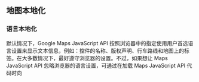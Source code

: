 


## 地图本地化

### 语言本地化

默认情况下，Google Maps JavaScript API 按照浏览器中的指定使用用户首选语言设置来显示文本信息，例如：控件的名称、版权声明、行车路线和地图上的标签。在大多数情况下，最好遵守浏览器的设置。不过，如果想让 Maps JavaScript API 忽略浏览器的语言设置，可通过在加载 Maps JavaScript API 代码时向 <script> 添加一个 language 参数，强制浏览器使用特d定语言显示信息。

```html
<script src="https://maps.googleapis.com/maps/api/js?key=YOUR_API_KEY&language=ja&region=JP">
</script>
```

### 在中国境内使用google地图
Google Maps JavaScript API 在中国境内的服务域名是 http://maps.google.cn。向中国用户提供内容时，请将 https://maps.googleapis.com 替换为 http://maps.google.cn。例如：

```html
<script src="http://maps.google.cn/maps/api/js?key=YOUR_API_KEY">
</script>

```
如果您的应用是特别针对中国用户而开发的，则应同时添加 region 和 language 参数。API 支持将 language 参数的值指定为 zh-CN 和 zh-TW。

```html
<script src="http://maps.google.cn/maps/api/js?region=cn&language=zh-CN&key=YOUR_API_KEY">
</script>
```

## 在地图上绘制

### 标记 

标记和图标都是 Marker 类型的对象。您可以在标记的构造函数中设置一个自定义图标，也可以通过对该标记调用 setIcon() 来进行设置。

标记设计为具有交互能力。例如，默认情况下，标记可以接收“点击”事件，这样您就可以通过添加一个事件侦听器来弹出用于显示自定义信息的信息窗口。


### 增加与移除标记的实例

https://developers.google.cn/maps/documentation/javascript/examples/marker-remove


### 可视化工具的扩展 

Google Maps + D3  http://bl.ocks.org/donmccurdy/bd239cc355de227b1104503fc9d435d2 这或许才是真正的方向；

按ctrl + shift + b编译, 如果没有配置过，task, 就会在上面提示(如图)。




